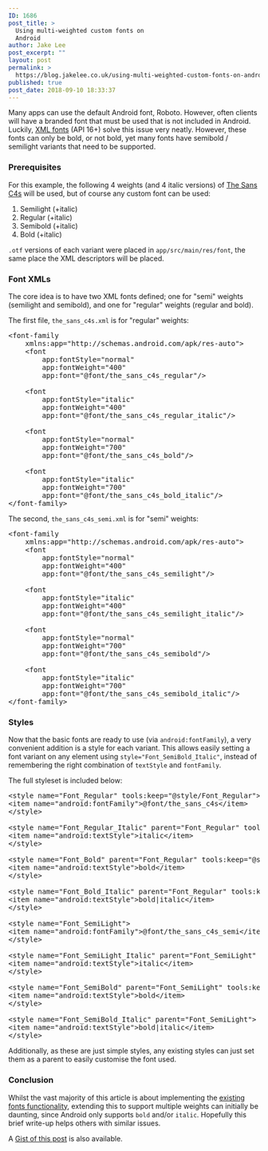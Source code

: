 ```yaml
---
ID: 1686
post_title: >
  Using multi-weighted custom fonts on
  Android
author: Jake Lee
post_excerpt: ""
layout: post
permalink: >
  https://blog.jakelee.co.uk/using-multi-weighted-custom-fonts-on-android/
published: true
post_date: 2018-09-10 18:33:37
---
```

Many apps can use the default Android font, Roboto. However, often clients will have a branded font that must be used that is not included in Android. Luckily, <a href="https://developer.android.com/guide/topics/ui/look-and-feel/fonts-in-xml" target="_blank" rel="noopener">XML fonts</a> (API 16+) solve this issue very neatly. However, these fonts can only be bold, or not bold, yet many fonts have semibold / semilight variants that need to be supported.

<!--more-->
<h3>Prerequisites</h3>
For this example, the following 4 weights (and 4 italic versions) of <a href="https://www.lucasfonts.com/fonts/thesans/thesans/overview/" target="_blank" rel="noopener">The Sans C4s</a> will be used, but of course any custom font can be used:
<ol>
 	<li>Semilight (+italic)</li>
 	<li>Regular (+italic)</li>
 	<li>Semibold (+italic)</li>
 	<li>Bold (+italic)</li>
</ol>
<code>.otf</code> versions of each variant were placed in <code>app/src/main/res/font</code>, the same place the XML descriptors will be placed.
<h3>Font XMLs</h3>
The core idea is to have two XML fonts defined; one for "semi" weights (semilight and semibold), and one for "regular" weights (regular and bold).

The first file, <code>the_sans_c4s.xml</code> is for "regular" weights:
<pre>&lt;font-family
    xmlns:app="http://schemas.android.com/apk/res-auto"&gt;
    &lt;font
        app:fontStyle="normal"
        app:fontWeight="400"
        app:font="@font/the_sans_c4s_regular"/&gt;

    &lt;font
        app:fontStyle="italic"
        app:fontWeight="400"
        app:font="@font/the_sans_c4s_regular_italic"/&gt;

    &lt;font
        app:fontStyle="normal"
        app:fontWeight="700"
        app:font="@font/the_sans_c4s_bold"/&gt;

    &lt;font
        app:fontStyle="italic"
        app:fontWeight="700"
        app:font="@font/the_sans_c4s_bold_italic"/&gt;
&lt;/font-family&gt;</pre>
The second, <code>the_sans_c4s_semi.xml</code> is for "semi" weights:
<pre>&lt;font-family
    xmlns:app="http://schemas.android.com/apk/res-auto"&gt;
    &lt;font
        app:fontStyle="normal"
        app:fontWeight="400"
        app:font="@font/the_sans_c4s_semilight"/&gt;

    &lt;font
        app:fontStyle="italic"
        app:fontWeight="400"
        app:font="@font/the_sans_c4s_semilight_italic"/&gt;

    &lt;font
        app:fontStyle="normal"
        app:fontWeight="700"
        app:font="@font/the_sans_c4s_semibold"/&gt;

    &lt;font
        app:fontStyle="italic"
        app:fontWeight="700"
        app:font="@font/the_sans_c4s_semibold_italic"/&gt;
&lt;/font-family&gt;</pre>
<h3>Styles</h3>
Now that the basic fonts are ready to use (via <code>android:fontFamily</code>), a very convenient addition is a style for each variant. This allows easily setting a font variant on any element using <code>style="Font_SemiBold_Italic"</code>, instead of remembering the right combination of <code>textStyle</code> and <code>fontFamily</code>.

The full styleset is included below:
<pre>&lt;style name="Font_Regular" tools:keep="@style/Font_Regular"&gt;
&lt;item name="android:fontFamily"&gt;@font/the_sans_c4s&lt;/item&gt;
&lt;/style&gt;

&lt;style name="Font_Regular_Italic" parent="Font_Regular" tools:keep="@style/Font_Regular_Italic"&gt;
&lt;item name="android:textStyle"&gt;italic&lt;/item&gt;
&lt;/style&gt;

&lt;style name="Font_Bold" parent="Font_Regular" tools:keep="@style/Font_Bold"&gt;
&lt;item name="android:textStyle"&gt;bold&lt;/item&gt;
&lt;/style&gt;

&lt;style name="Font_Bold_Italic" parent="Font_Regular" tools:keep="@style/Font_Bold_Italic"&gt;
&lt;item name="android:textStyle"&gt;bold|italic&lt;/item&gt;
&lt;/style&gt;

&lt;style name="Font_SemiLight"&gt;
&lt;item name="android:fontFamily"&gt;@font/the_sans_c4s_semi&lt;/item&gt;
&lt;/style&gt;

&lt;style name="Font_SemiLight_Italic" parent="Font_SemiLight" tools:keep="@style/Font_SemiLight_Italic"&gt;
&lt;item name="android:textStyle"&gt;italic&lt;/item&gt;
&lt;/style&gt;

&lt;style name="Font_SemiBold" parent="Font_SemiLight" tools:keep="@style/Font_SemiBold"&gt;
&lt;item name="android:textStyle"&gt;bold&lt;/item&gt;
&lt;/style&gt;

&lt;style name="Font_SemiBold_Italic" parent="Font_SemiLight"&gt;
&lt;item name="android:textStyle"&gt;bold|italic&lt;/item&gt;
&lt;/style&gt;</pre>
Additionally, as these are just simple styles, any existing styles can just set them as a parent to easily customise the font used.
<h3>Conclusion</h3>
Whilst the vast majority of this article is about implementing the <a href="https://developer.android.com/guide/topics/ui/look-and-feel/fonts-in-xml">existing fonts functionality</a>, extending this to support multiple weights can initially be daunting, since Android only supports <code>bold</code> and/or <code>italic</code>. Hopefully this brief write-up helps others with similar issues.

A <a href="https://gist.github.com/JakeSteam/d9ae8eb85e2c37da8d4648f118609418" target="_blank" rel="noopener">Gist of this post</a> is also available.